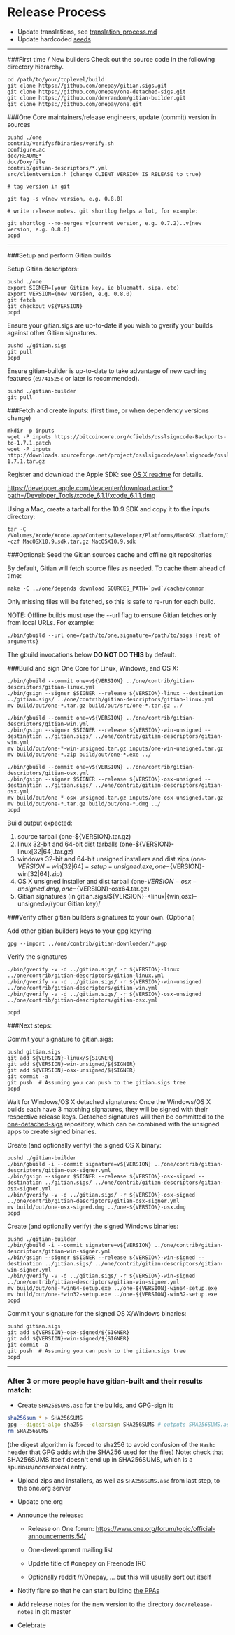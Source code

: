 Release Process
====================

* Update translations, see [translation_process.md](https://github.com/onepay/one/blob/master/doc/translation_process.md#syncing-with-transifex)
* Update hardcoded [seeds](/contrib/seeds)

* * *

###First time / New builders
Check out the source code in the following directory hierarchy.

	cd /path/to/your/toplevel/build
	git clone https://github.com/onepay/gitian.sigs.git
	git clone https://github.com/onepay/one-detached-sigs.git
	git clone https://github.com/devrandom/gitian-builder.git
	git clone https://github.com/onepay/one.git

###One Core maintainers/release engineers, update (commit) version in sources

	pushd ./one
	contrib/verifysfbinaries/verify.sh
	configure.ac
	doc/README*
	doc/Doxyfile
	contrib/gitian-descriptors/*.yml
	src/clientversion.h (change CLIENT_VERSION_IS_RELEASE to true)

	# tag version in git

	git tag -s v(new version, e.g. 0.8.0)

	# write release notes. git shortlog helps a lot, for example:

	git shortlog --no-merges v(current version, e.g. 0.7.2)..v(new version, e.g. 0.8.0)
	popd

* * *

###Setup and perform Gitian builds

 Setup Gitian descriptors:

	pushd ./one
	export SIGNER=(your Gitian key, ie bluematt, sipa, etc)
	export VERSION=(new version, e.g. 0.8.0)
	git fetch
	git checkout v${VERSION}
	popd

  Ensure your gitian.sigs are up-to-date if you wish to gverify your builds against other Gitian signatures.

	pushd ./gitian.sigs
	git pull
	popd

  Ensure gitian-builder is up-to-date to take advantage of new caching features (`e9741525c` or later is recommended).

	pushd ./gitian-builder
	git pull

###Fetch and create inputs: (first time, or when dependency versions change)

	mkdir -p inputs
	wget -P inputs https://bitcoincore.org/cfields/osslsigncode-Backports-to-1.7.1.patch
	wget -P inputs http://downloads.sourceforge.net/project/osslsigncode/osslsigncode/osslsigncode-1.7.1.tar.gz

 Register and download the Apple SDK: see [OS X readme](README_osx.txt) for details.

 https://developer.apple.com/devcenter/download.action?path=/Developer_Tools/xcode_6.1.1/xcode_6.1.1.dmg

 Using a Mac, create a tarball for the 10.9 SDK and copy it to the inputs directory:

	tar -C /Volumes/Xcode/Xcode.app/Contents/Developer/Platforms/MacOSX.platform/Developer/SDKs/ -czf MacOSX10.9.sdk.tar.gz MacOSX10.9.sdk

###Optional: Seed the Gitian sources cache and offline git repositories

By default, Gitian will fetch source files as needed. To cache them ahead of time:

	make -C ../one/depends download SOURCES_PATH=`pwd`/cache/common

Only missing files will be fetched, so this is safe to re-run for each build.

NOTE: Offline builds must use the --url flag to ensure Gitian fetches only from local URLs. For example:
```
./bin/gbuild --url one=/path/to/one,signature=/path/to/sigs {rest of arguments}
```
The gbuild invocations below <b>DO NOT DO THIS</b> by default.

###Build and sign One Core for Linux, Windows, and OS X:

	./bin/gbuild --commit one=v${VERSION} ../one/contrib/gitian-descriptors/gitian-linux.yml
	./bin/gsign --signer $SIGNER --release ${VERSION}-linux --destination ../gitian.sigs/ ../one/contrib/gitian-descriptors/gitian-linux.yml
	mv build/out/one-*.tar.gz build/out/src/one-*.tar.gz ../

	./bin/gbuild --commit one=v${VERSION} ../one/contrib/gitian-descriptors/gitian-win.yml
	./bin/gsign --signer $SIGNER --release ${VERSION}-win-unsigned --destination ../gitian.sigs/ ../one/contrib/gitian-descriptors/gitian-win.yml
	mv build/out/one-*-win-unsigned.tar.gz inputs/one-win-unsigned.tar.gz
	mv build/out/one-*.zip build/out/one-*.exe ../

	./bin/gbuild --commit one=v${VERSION} ../one/contrib/gitian-descriptors/gitian-osx.yml
	./bin/gsign --signer $SIGNER --release ${VERSION}-osx-unsigned --destination ../gitian.sigs/ ../one/contrib/gitian-descriptors/gitian-osx.yml
	mv build/out/one-*-osx-unsigned.tar.gz inputs/one-osx-unsigned.tar.gz
	mv build/out/one-*.tar.gz build/out/one-*.dmg ../
	popd

  Build output expected:

  1. source tarball (one-${VERSION}.tar.gz)
  2. linux 32-bit and 64-bit dist tarballs (one-${VERSION}-linux[32|64].tar.gz)
  3. windows 32-bit and 64-bit unsigned installers and dist zips (one-${VERSION}-win[32|64]-setup-unsigned.exe, one-${VERSION}-win[32|64].zip)
  4. OS X unsigned installer and dist tarball (one-${VERSION}-osx-unsigned.dmg, one-${VERSION}-osx64.tar.gz)
  5. Gitian signatures (in gitian.sigs/${VERSION}-<linux|{win,osx}-unsigned>/(your Gitian key)/

###Verify other gitian builders signatures to your own. (Optional)

  Add other gitian builders keys to your gpg keyring

	gpg --import ../one/contrib/gitian-downloader/*.pgp

  Verify the signatures

	./bin/gverify -v -d ../gitian.sigs/ -r ${VERSION}-linux ../one/contrib/gitian-descriptors/gitian-linux.yml
	./bin/gverify -v -d ../gitian.sigs/ -r ${VERSION}-win-unsigned ../one/contrib/gitian-descriptors/gitian-win.yml
	./bin/gverify -v -d ../gitian.sigs/ -r ${VERSION}-osx-unsigned ../one/contrib/gitian-descriptors/gitian-osx.yml

	popd

###Next steps:

Commit your signature to gitian.sigs:

	pushd gitian.sigs
	git add ${VERSION}-linux/${SIGNER}
	git add ${VERSION}-win-unsigned/${SIGNER}
	git add ${VERSION}-osx-unsigned/${SIGNER}
	git commit -a
	git push  # Assuming you can push to the gitian.sigs tree
	popd

  Wait for Windows/OS X detached signatures:
	Once the Windows/OS X builds each have 3 matching signatures, they will be signed with their respective release keys.
	Detached signatures will then be committed to the [one-detached-sigs](https://github.com/onepay/one-detached-sigs) repository, which can be combined with the unsigned apps to create signed binaries.

  Create (and optionally verify) the signed OS X binary:

	pushd ./gitian-builder
	./bin/gbuild -i --commit signature=v${VERSION} ../one/contrib/gitian-descriptors/gitian-osx-signer.yml
	./bin/gsign --signer $SIGNER --release ${VERSION}-osx-signed --destination ../gitian.sigs/ ../one/contrib/gitian-descriptors/gitian-osx-signer.yml
	./bin/gverify -v -d ../gitian.sigs/ -r ${VERSION}-osx-signed ../one/contrib/gitian-descriptors/gitian-osx-signer.yml
	mv build/out/one-osx-signed.dmg ../one-${VERSION}-osx.dmg
	popd

  Create (and optionally verify) the signed Windows binaries:

	pushd ./gitian-builder
	./bin/gbuild -i --commit signature=v${VERSION} ../one/contrib/gitian-descriptors/gitian-win-signer.yml
	./bin/gsign --signer $SIGNER --release ${VERSION}-win-signed --destination ../gitian.sigs/ ../one/contrib/gitian-descriptors/gitian-win-signer.yml
	./bin/gverify -v -d ../gitian.sigs/ -r ${VERSION}-win-signed ../one/contrib/gitian-descriptors/gitian-win-signer.yml
	mv build/out/one-*win64-setup.exe ../one-${VERSION}-win64-setup.exe
	mv build/out/one-*win32-setup.exe ../one-${VERSION}-win32-setup.exe
	popd

Commit your signature for the signed OS X/Windows binaries:

	pushd gitian.sigs
	git add ${VERSION}-osx-signed/${SIGNER}
	git add ${VERSION}-win-signed/${SIGNER}
	git commit -a
	git push  # Assuming you can push to the gitian.sigs tree
	popd

-------------------------------------------------------------------------

### After 3 or more people have gitian-built and their results match:

- Create `SHA256SUMS.asc` for the builds, and GPG-sign it:
```bash
sha256sum * > SHA256SUMS
gpg --digest-algo sha256 --clearsign SHA256SUMS # outputs SHA256SUMS.asc
rm SHA256SUMS
```
(the digest algorithm is forced to sha256 to avoid confusion of the `Hash:` header that GPG adds with the SHA256 used for the files)
Note: check that SHA256SUMS itself doesn't end up in SHA256SUMS, which is a spurious/nonsensical entry.

- Upload zips and installers, as well as `SHA256SUMS.asc` from last step, to the one.org server

- Update one.org

- Announce the release:

  - Release on One forum: https://www.one.org/forum/topic/official-announcements.54/

  - One-development mailing list

  - Update title of #onepay on Freenode IRC

  - Optionally reddit /r/Onepay, ... but this will usually sort out itself

- Notify flare so that he can start building [the PPAs](https://launchpad.net/~one.org/+archive/ubuntu/one)

- Add release notes for the new version to the directory `doc/release-notes` in git master

- Celebrate
